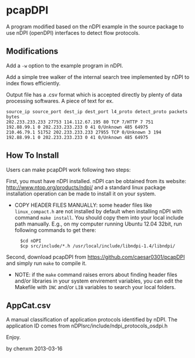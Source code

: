 pcapDPI
=======

A program modified based on the nDPI example in the source package 
to use nDPI (openDPI) interfaces to detect flow protocols.

Modifications
-----------

Add a `-w` option to the example program in nDPI.

Add a simple tree walker of the internal search tree implemented
by nDPI to index flows efficiently.

Output file has a .csv format which is accepted directly by plenty
of data processing softwares. A piece of text for ex.

	source_ip source_port dest_ip dest_port l4_proto detect_proto packets bytes
	202.233.233.233 27753 114.112.67.195 80 TCP 7/HTTP 7 751
	192.88.99.1 0 202.233.233.233 0 41 0/Unknown 485 64975
	210.46.79.1 51752 202.233.233.233 27955 TCP 0/Unknown 3 194
	192.88.99.1 0 202.233.233.233 0 41 0/Unknown 485 64975

How To Install
------------

Users can make pcapDPI work following two steps:


First, you must have nDPI installed. nDPI can be obtained from its website: http://www.ntop.org/products/ndpi/ and
a standard linux package installation operation can be made to install it on your system.


* COPY HEADER FILES MANUALLY: some header files like `linux_compact.h` are not installed by default when installing
nDPI with command `make install`. You should copy them into your local include path manually. E.g., on my computer
running Ubuntu 12.04 32bit, run following commands to get there:


        $cd nDPI 
        $cp src/include/*.h /usr/local/include/libndpi-1.4/libndpi/


Second, download pcapDPI from https://github.com/caesar0301/pcapDPI and simply run `make` to compile it.


* NOTE: if the `make` command raises errors about finding header files and/or libraries in your system 
envirement variables, you can edit the Makefile with `INC` and/or `LIB` variables to search
your local folders.


AppCat.csv
--------------

A manual classification of application protocols identified by nDPI.
The application ID comes from nDPIsrc/include/ndpi_protocols_osdpi.h


Enjoy.


by chenxm
2013-03-16
